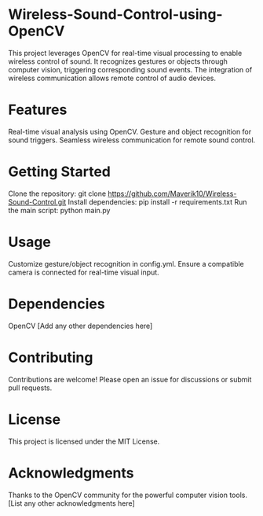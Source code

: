 # Wireless-Sound-Control-using-OpenCV
This project leverages OpenCV for real-time visual processing to enable wireless control of sound. It recognizes gestures or objects through computer vision, triggering corresponding sound events. The integration of wireless communication allows remote control of audio devices.
# Features
Real-time visual analysis using OpenCV.
Gesture and object recognition for sound triggers.
Seamless wireless communication for remote sound control.
# Getting Started
Clone the repository: git clone https://github.com/Maverik10/Wireless-Sound-Control.git
Install dependencies: pip install -r requirements.txt
Run the main script: python main.py
# Usage
Customize gesture/object recognition in config.yml.
Ensure a compatible camera is connected for real-time visual input.
# Dependencies
OpenCV
[Add any other dependencies here]
# Contributing
Contributions are welcome! Please open an issue for discussions or submit pull requests.

# License
This project is licensed under the MIT License.

# Acknowledgments
Thanks to the OpenCV community for the powerful computer vision tools.
[List any other acknowledgments here]
